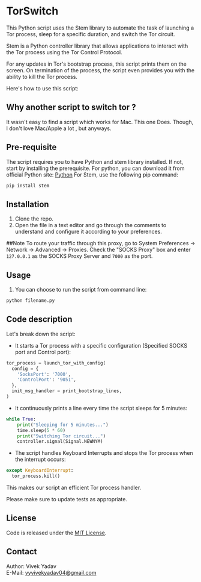# TorSwitch

This Python script uses the Stem library to automate the task of launching a Tor process, sleep for a specific duration, and switch the Tor circuit.

Stem is a Python controller library that allows applications to interact with the Tor process using the Tor Control Protocol.

For any updates in Tor's bootstrap process, this script prints them on the screen. On termination of the process, the script even provides you with the ability to kill the Tor process.

Here's how to use this script:

## Why another script to switch tor ?
It wasn't easy to find a script which works for Mac. This one Does.
Though, I don't love Mac/Apple a lot , but anyways.

## Pre-requisite
The script requires you to have Python and stem library installed.
If not, start by installing the prerequisite. 
For python, you can download it from official Python site: [Python](https://www.python.org/downloads/)
For Stem, use the following pip command:
```sh
pip install stem
```

## Installation

1. Clone the repo.
2. Open the file in a text editor and go through the comments to understand and configure it according to your preferences. 

##Note
To route your traffic through this proxy, go to System Preferences -> Network -> Advanced -> Proxies. Check the "SOCKS Proxy" box and enter `127.0.0.1` as the SOCKS Proxy Server and `7000` as the port.

## Usage 

1. You can choose to run the script from command line:
```sh
python filename.py
```

## Code description

Let's break down the script:

* It starts a Tor process with a specific configuration (Specified SOCKS port and Control port): 

```python
tor_process = launch_tor_with_config(
  config = {
    'SocksPort': '7000',
    'ControlPort': '9051',
  },
  init_msg_handler = print_bootstrap_lines,
)
```
* It continuously prints a line every time the script sleeps for 5 minutes:

```python
while True:
    print("Sleeping for 5 minutes...")
    time.sleep(5 * 60)
    print("Switching Tor circuit...")
    controller.signal(Signal.NEWNYM)
```
* The script handles Keyboard Interrupts and stops the Tor process when the interrupt occurs:

```python
except KeyboardInterrupt:
  tor_process.kill()
```

This makes our script an efficient Tor process handler.

Please make sure to update tests as appropriate.

## License
Code is released under the [MIT License](https://opensource.org/licenses/MIT).

## Contact 

Author: Vivek Yadav   
E-Mail: vyvivekyadav04@gmail.com


